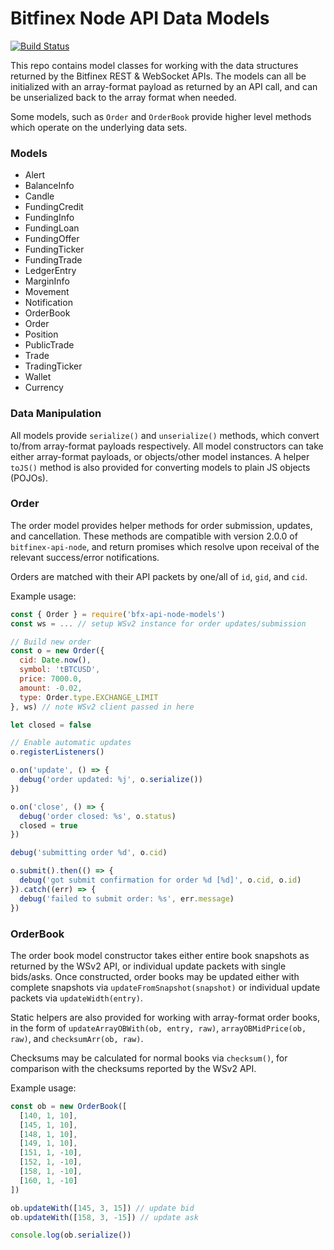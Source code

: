# Bitfinex Node API Data Models

[![Build Status](https://travis-ci.org/bitfinexcom/bfx-api-node-models.svg?branch=master)](https://travis-ci.org/bitfinexcom/bfx-api-node-models)

This repo contains model classes for working with the data structures returned by the Bitfinex REST & WebSocket APIs. The models can all be initialized with an array-format payload as returned by an API call, and can be unserialized back to the array format when needed.

Some models, such as `Order` and `OrderBook` provide higher level methods which operate on the underlying data sets.

### Models
* Alert
* BalanceInfo
* Candle
* FundingCredit
* FundingInfo
* FundingLoan
* FundingOffer
* FundingTicker
* FundingTrade
* LedgerEntry
* MarginInfo
* Movement
* Notification
* OrderBook
* Order
* Position
* PublicTrade
* Trade
* TradingTicker
* Wallet
* Currency

### Data Manipulation
All models provide `serialize()` and `unserialize()` methods, which convert to/from array-format payloads respectively. All model constructors can take either array-format payloads, or objects/other model instances. A helper `toJS()` method is also provided for converting models to plain JS objects (POJOs).

### Order
The order model provides helper methods for order submission, updates, and cancellation. These methods are compatible with version 2.0.0 of `bitfinex-api-node`, and return promises which resolve upon receival of the relevant success/error notifications.

Orders are matched with their API packets by one/all of `id`, `gid`, and `cid`.

Example usage:
```js
const { Order } = require('bfx-api-node-models')
const ws = ... // setup WSv2 instance for order updates/submission

// Build new order
const o = new Order({
  cid: Date.now(),
  symbol: 'tBTCUSD',
  price: 7000.0,
  amount: -0.02,
  type: Order.type.EXCHANGE_LIMIT
}, ws) // note WSv2 client passed in here

let closed = false

// Enable automatic updates
o.registerListeners()

o.on('update', () => {
  debug('order updated: %j', o.serialize())
})

o.on('close', () => {
  debug('order closed: %s', o.status)
  closed = true
})

debug('submitting order %d', o.cid)

o.submit().then(() => {
  debug('got submit confirmation for order %d [%d]', o.cid, o.id)
}).catch((err) => {
  debug('failed to submit order: %s', err.message)
})
```

### OrderBook
The order book model constructor takes either entire book snapshots as returned by the WSv2 API, or individual update packets with single bids/asks. Once constructed, order books may be updated either with complete snapshots via `updateFromSnapshot(snapshot)` or individual update packets via `updateWidth(entry)`.

Static helpers are also provided for working with array-format order books, in the form of `updateArrayOBWith(ob, entry, raw)`, `arrayOBMidPrice(ob, raw)`, and `checksumArr(ob, raw)`.

Checksums may be calculated for normal books via `checksum()`, for comparison with the checksums reported by the WSv2 API.

Example usage:
```js
const ob = new OrderBook([
  [140, 1, 10],
  [145, 1, 10],
  [148, 1, 10],
  [149, 1, 10],
  [151, 1, -10],
  [152, 1, -10],
  [158, 1, -10],
  [160, 1, -10]
])

ob.updateWith([145, 3, 15]) // update bid
ob.updateWith([158, 3, -15]) // update ask

console.log(ob.serialize())
```